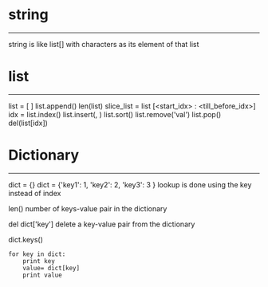 # string
---
string is like list[] with characters as its element of that list 

# list
---
list = [ ] 
list.append(<val>)
len(list)
slice_list = list [<start_idx> : <till_before_idx>]
idx = list.index(<val>)
list.insert(<idx>, <val>)
list.sort()
list.remove('val')
list.pop(<idx>)
del(list[idx])

# Dictionary
---
dict = {}
dict = {'key1': 1, 'key2': 2, 'key3': 3 }
lookup is done using the key instead of index

len(<dict>) 
number of keys-value pair in the dictionary

del dict['key']
delete a key-value pair from the dictionary

dict.keys()

```
for key in dict:
    print key
    value= dict[key]
    print value
```

